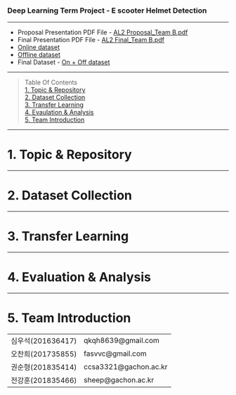 ### Deep Learning Term Project - E scooter Helmet Detection
*** 
* Proposal Presentation PDF File - [AL2 Proposal_Team B.pdf](https://github.com/dntjr41/DeepLearning_TermP/files/8936845/AL2.Proposal_Team.B.pdf)
* Final Presentation PDF File - [AL2 Final_Team B.pdf](https://github.com/dntjr41/DeepLearning_TermP/files/8936844/AL2.Final_Team.B.pdf)
* [Online dataset](https://drive.google.com/file/d/14ZRjvbrazTb_zjvXQskGOCb1HQEN1W9v/view?usp=sharing) <br>
* [Offline dataset](https://drive.google.com/file/d/1Y0mP07hWwkOQIoCPnrdRLIYhtkfsfcqX/view?usp=sharing) <br>
* Final Dataset - [On + Off dataset](https://drive.google.com/file/d/11BZY2Q_GXJotQoqHIRWVYbrT6Cqy0Fu7/view?usp=sharing)

***
> Table Of Contents <br>
> [1. Topic & Repository](#1-topic-&-repository) <br>
> [2. Dataset Collection](#2-dataset-collection) <br>
> [3. Transfer Learning](#3-transfer-learning) <br>
> [4. Evaulation & Analysis](#4-evaluation-&analysis) <br>
> [5. Team Introduction](#5-team-introduction) <br>

***
# 1. Topic & Repository

***
# 2. Dataset Collection

***
# 3. Transfer Learning

***
# 4. Evaluation & Analysis

***
# 5. Team Introduction
<table>
<tr> <td>심우석(201636417)</td> <td>qkqh8639@gmail.com</td> </tr>
<tr> <td>오찬희(201735855)</td> <td>fasvvc@gmail.com</td> </tr>
<tr> <td>권순형(201835414)</td> <td>ccsa3321@gachon.ac.kr</td> </tr>
<tr> <td>전강훈(201835466)</td> <td>sheep@gachon.ac.kr</td> </tr>
</table>
